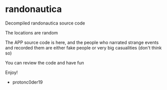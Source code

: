 # randonautica
Decompiled randonautica source code

The locations are random

The APP source code is here, and the people who narrated strange events and recorded them are either fake people or very big casualities (don't think so)

You can review the code and have fun

Enjoy!

- protonc0der19
